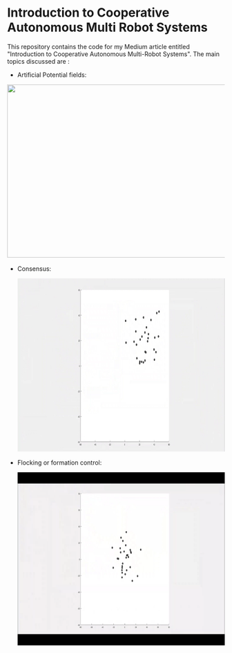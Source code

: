 # Introduction to Cooperative Autonomous Multi Robot Systems

This repository contains the code for my Medium article entitled "Introduction to Cooperative Autonomous Multi-Robot Systems".
The main topics discussed are : 

- Artificial Potential fields: 

<p align="center">
  <img src="https://github.com/souhaiel1/Introduction-to-Cooperative-Autonomous-Multi-Robot-Systems/blob/main/Images/gif6.gif" width="650" height="400" />
  
- Consensus:
  
  <p align="center">
  <img src="https://github.com/souhaiel1/Introduction-to-Cooperative-Autonomous-Multi-Robot-Systems/blob/main/Images/gif7.gif" width="650" height="400" />
    
- Flocking or formation control:
    
    <p align="center">
  <img src="https://github.com/souhaiel1/Introduction-to-Cooperative-Autonomous-Multi-Robot-Systems/blob/main/Images/Flocking.gif" width="650" height="400" />

